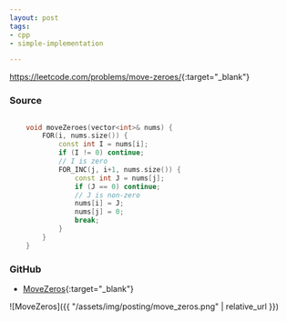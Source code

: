 ```yaml
---
layout: post
tags:
- cpp
- simple-implementation

---
```


<https://leetcode.com/problems/move-zeroes/>{:target="_blank"}

### Source

```cpp

    void moveZeroes(vector<int>& nums) {
        FOR(i, nums.size()) {
            const int I = nums[i];
            if (I != 0) continue;
            // I is zero
            FOR_INC(j, i+1, nums.size()) {
                const int J = nums[j];
                if (J == 0) continue;
                // J is non-zero
                nums[i] = J;
                nums[j] = 0;
                break;
            }
        }
    }

```

### GitHub

- [MoveZeros](<https://github.com/coolwindjo/algoguru/tree/master/_posts/Done/MoveZeros>){:target="_blank"}

![MoveZeros]({{ "/assets/img/posting/move_zeros.png" | relative_url }})
